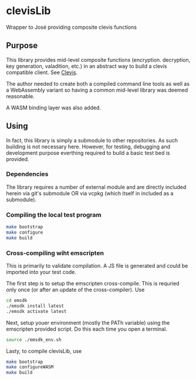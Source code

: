 # clevisLib
Wrapper to José providing composite clevis functions

## Purpose
This library provides mid-level composite functions (encryption. decryption, key generation, valadition, etc.) in an abstract way to build a clevis compatible client. See [Clevis](http://github.com/latchset/clevis).

The author needed to create both a compiled command line tools as well as a WebAssembly variant so having a common mid-level library was deemed reasonable. 

A WASM binding layer was also added.

## Using
In fact, this library is simply a submodule to other repositories. As such building is not necessary here. However, for testing, debugging and development purpose everthing required to build a basic test bed is provided.

### Dependencies
The library requires a number of external module and are directly included herein via git's submodule OR via vcpkg (which itself in included as a submodule).

### Compiling the local test program
```bash
make bootstrap
make configure
make build
```
### Cross-compiling wiht emscripten
This is primarily to validate compilation. A JS file is generated and could be imported into your test code.

The first step is to setup the emscripten cross-compile. This is requried only once (or after an update of the cross-compiler). Use
```bash
cd emsdk
./emsdk install latest
./emsdk activate latest
```

Next, setup youer environment (mostly the PATh variable) using the emscripten provided script. Do this each time you open a terminal.
```bash
source ./emsdk_env.sh
```

Lasty, to compile clevisLib, use
```bash
make bootstrap
make configureWASM
make build
```